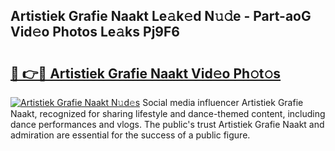 ## Artistiek Grafie Naakt Le𝚊k𝚎d N𝚞𝚍e - Part-aoG Vid𝚎o Photos Le𝚊ks Pj9F6

# <h2><a href="http://fb055cd.evod.top/?m=Artistiek+Grafie+Naakt">🔗 👉🔴 Artistiek Grafie Naakt Vid𝚎o Ph𝚘t𝚘s</a></h2>

[![Artistiek Grafie Naakt N𝚞d𝚎s](https://i.imgur.com/8V9OHl7.gif)](http://fb055cd.evod.top/?m=Artistiek+Grafie+Naakt)
Social media influencer Artistiek Grafie Naakt, recognized for sharing lifestyle and dance-themed content, including dance performances and vlogs. The public's trust Artistiek Grafie Naakt and admiration are essential for the success of a public figure. 
